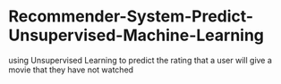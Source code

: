 # Recommender-System-Predict-Unsupervised-Machine-Learning
using Unsupervised Learning to predict the rating that a user will give a movie that they have not watched
